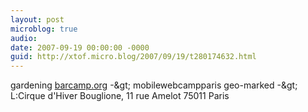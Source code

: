```yaml
---
layout: post
microblog: true
audio: 
date: 2007-09-19 00:00:00 -0000
guid: http://xtof.micro.blog/2007/09/19/t280174632.html
---
```

gardening [barcamp.org](http://barcamp.org/) -&amp;gt; mobilewebcampparis geo-marked -&amp;gt; L:Cirque d'Hiver Bouglione, 11 rue Amelot 75011 Paris
